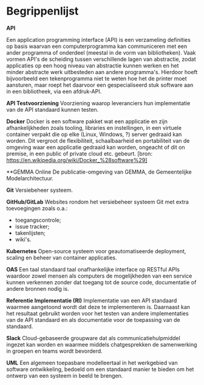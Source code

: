 # Begrippenlijst

**API**

Een application programming interface (API) is een verzameling definities op basis waarvan een computerprogramma kan communiceren met een ander programma of onderdeel (meestal in de vorm van bibliotheken). Vaak vormen API's de scheiding tussen verschillende lagen van abstractie, zodat applicaties op een hoog niveau van abstractie kunnen werken en het minder abstracte werk uitbesteden aan andere programma's. Hierdoor hoeft bijvoorbeeld een tekenprogramma niet te weten hoe het de printer moet aansturen, maar roept het daarvoor een gespecialiseerd stuk software aan in een bibliotheek, via een afdruk-API.

**API Testvoorziening**
Voorziening waarop leveranciers hun implementatie van de API standaard kunnen testen.

**Docker**
Docker is een software pakket wat een applicatie en zijn afhankelijkheden zoals tooling, libraries en instellingen, in een virtuele container verpakt die op elke (Linux, Windows, ?) server gedraaid kan worden. Dit vergroot de flexibiliteit, schaalbaarheid en portabiliteit van de omgeving waar een applicatie gedraaid kan worden, ongeacht of dit on premise, in een public of private cloud etc. gebeurt.
[bron: https://en.wikipedia.org/wiki/Docker_%28software%29]

**GEMMA Online
De publicatie-omgeving van GEMMA, de Gemeentelijke Modelarchitectuur.

**Git**
Versiebeheer systeem.

**GitHub/GitLab**
Websites rondom het versiebeheer systeem Git met extra toevoegingen zoals o.a.:
* toegangscontrole;
* issue tracker;
* takenlijsten;
* wiki's.

**Kubernetes**
Open-source systeem voor geautomatiseerde deployment, scaling en beheer van container applicaties.

**OAS**
Een taal standaard taal onafhankelijke interface op RESTful APIs waardoor zowel mensen als computers de mogelijkheden van een service kunnen verkennen zonder dat toegang tot de source code, documentatie of andere bronnen nodig is.

**Referentie Implementatie (RI)**
Implementatie van een API standaard waarmee aangetoond wordt dat deze te implementeren is. Daarnaast kan het resultaat gebruikt worden voor het testen van andere implementaties van de API standaard en als documentatie voor de toepassing van de standaard.

**Slack**
Cloud-gebaseerde groupware dat als communicatiehulpmiddel ingezet kan worden en waarmee middels chatgesprekken de samenwerking in groepen en teams wordt bevorderd.

**UML**
Een algemeen toepasbare modelleertaal in het werkgebied van software ontwikkeling, bedoeld om een standaard manier te bieden om het ontwerp van een systeem in beeld te brengen.
